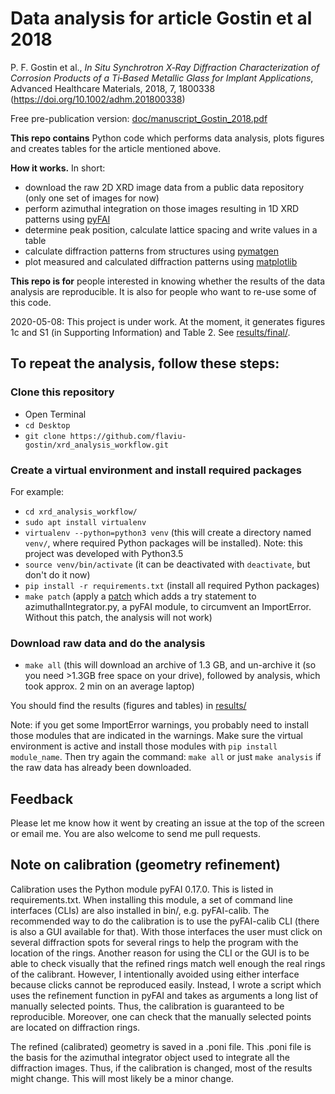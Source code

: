 # Data analysis for article Gostin et al 2018

P. F. Gostin et al., *In Situ Synchrotron X‐Ray Diffraction Characterization of
Corrosion Products of a Ti‐Based Metallic Glass for Implant Applications*,
Advanced Healthcare Materials, 2018, 7, 1800338
(<https://doi.org/10.1002/adhm.201800338>)

Free pre-publication version:
[doc/manuscript_Gostin_2018.pdf](doc/manuscript_Gostin_2018.pdf)

**This repo contains** Python code which performs data analysis, plots figures and
creates tables for the article mentioned above.

**How it works.**  In short:
- download the raw 2D XRD image data from a public data repository (only one set
  of images for now)
- perform azimuthal integration on those images resulting in 1D XRD patterns
  using [pyFAI](https://github.com/silx-kit/pyFAI)
- determine peak position, calculate lattice spacing and write values in a table
- calculate diffraction patterns from structures using
  [pymatgen](https://github.com/materialsproject/pymatgen)
- plot measured and calculated diffraction patterns using
  [matplotlib](https://github.com/matplotlib/matplotlib)

**This repo is for** people interested in knowing whether the results of the
data analysis are reproducible.  It is also for people who want to re-use some
of this code.

2020-05-08: This project is under work.  At the moment, it generates figures 1c
and S1 (in Supporting Information) and Table 2.  See
[results/final/](results/final/).

## To repeat the analysis, follow these steps:

### Clone this repository

- Open Terminal
- `cd Desktop`
- `git clone https://github.com/flaviu-gostin/xrd_analysis_workflow.git`

### Create a virtual environment and install required packages

For example:
- `cd xrd_analysis_workflow/`
- `sudo apt install virtualenv`
- `virtualenv --python=python3 venv` (this will create a directory named
  `venv/`, where required Python packages will be installed).  Note: this project
  was developed with Python3.5
- `source venv/bin/activate` (it can be deactivated with `deactivate`, but don't
  do it now)
- `pip install -r requirements.txt` (install all required Python packages)
- `make patch` (apply a [patch](azimuthalIntegrator.patch) which adds a try
  statement to azimuthalIntegrator.py, a pyFAI module, to circumvent an
  ImportError.  Without this patch, the analysis will not work)

### Download raw data and do the analysis

- `make all` (this will download an archive of 1.3 GB, and un-archive it (so you
  need >1.3GB free space on your drive), followed by analysis, which took
  approx. 2 min on an average laptop)

You should find the results (figures and tables) in [results/](results/)

Note: if you get some ImportError warnings, you probably need to install those
 modules that are indicated in the warnings. Make sure the virtual environment
 is active and install those modules with `pip install module_name`. Then try
 again the command: `make all` or just `make analysis` if the raw data has
 already been downloaded.

## Feedback

Please let me know how it went by creating an issue at the top of the screen or
email me.  You are also welcome to send me pull requests.

## Note on calibration (geometry refinement)

Calibration uses the Python module pyFAI 0.17.0.  This is listed in
requirements.txt.  When installing this module, a set of command line interfaces
(CLIs) are also installed in bin/, e.g. pyFAI-calib.  The recommended way to do
the calibration is to use the pyFAI-calib CLI (there is also a GUI available for
that).  With those interfaces the user must click on several diffraction spots
for several rings to help the program with the location of the rings.  Another
reason for using the CLI or the GUI is to be able to check visually that the
refined rings match well enough the real rings of the calibrant.  However, I
intentionally avoided using either interface because clicks cannot be reproduced
easily.  Instead, I wrote a script which uses the refinement function in pyFAI
and takes as arguments a long list of manually selected points.  Thus, the
calibration is guaranteed to be reproducible.  Moreover, one can check that the
manually selected points are located on diffraction rings.

The refined (calibrated) geometry is saved in a .poni file.  This .poni file is
the basis for the azimuthal integrator object used to integrate all the
diffraction images.  Thus, if the calibration is changed, most of the results
might change.  This will most likely be a minor change.
